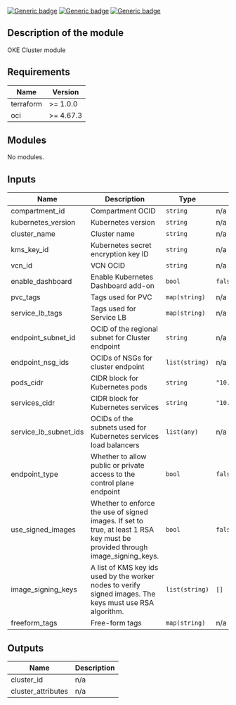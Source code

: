 [![Generic badge](https://img.shields.io/badge/isv_labs_ver-<COLOR>.svg)](https://shields.io/) [![Generic badge](https://img.shields.io/badge/terraform-<COLOR>.svg)](https://shields.io/) [![Generic badge](https://img.shields.io/badge/oci_provider-<COLOR>.svg)](https://shields.io/)

## Description of the module
OKE Cluster module  

## Requirements

| Name | Version |
|------|---------|
| terraform | >= 1.0.0 |
| oci | >= 4.67.3 |

## Modules

No modules.

## Inputs

| Name | Description | Type | Default | Required |
|------|-------------|------|---------|:--------:|
| compartment\_id | Compartment OCID | `string` | n/a | yes |
| kubernetes\_version | Kubernetes version | `string` | n/a | yes |
| cluster\_name | Cluster name | `string` | n/a | yes |
| kms\_key\_id | Kubernetes secret encryption key ID | `string` | n/a | yes |
| vcn\_id | VCN OCID | `string` | n/a | yes |
| enable\_dashboard | Enable Kubernetes Dashboard add-on | `bool` | `false` | no |
| pvc\_tags | Tags used for PVC | `map(string)` | n/a | yes |
| service\_lb\_tags | Tags used for Service LB | `map(string)` | n/a | yes |
| endpoint\_subnet\_id | OCID of the regional subnet for Cluster endpoint | `string` | n/a | yes |
| endpoint\_nsg\_ids | OCIDs of NSGs for cluster endpoint | `list(string)` | n/a | yes |
| pods\_cidr | CIDR block for Kubernetes pods | `string` | `"10.244.0.0/16"` | no |
| services\_cidr | CIDR block for Kubernetes services | `string` | `"10.96.0.0/16"` | no |
| service\_lb\_subnet\_ids | OCIDs of the subnets used for Kubernetes services load balancers | `list(any)` | n/a | yes |
| endpoint\_type | Whether to allow public or private access to the control plane endpoint | `bool` | `false` | no |
| use\_signed\_images | Whether to enforce the use of signed images. If set to true, at least 1 RSA key must be provided through image\_signing\_keys. | `bool` | `false` | no |
| image\_signing\_keys | A list of KMS key ids used by the worker nodes to verify signed images. The keys must use RSA algorithm. | `list(string)` | `[]` | no |
| freeform\_tags | Free-form tags | `map(string)` | n/a | yes |

## Outputs

| Name | Description |
|------|-------------|
| cluster\_id | n/a |
| cluster\_attributes | n/a |
